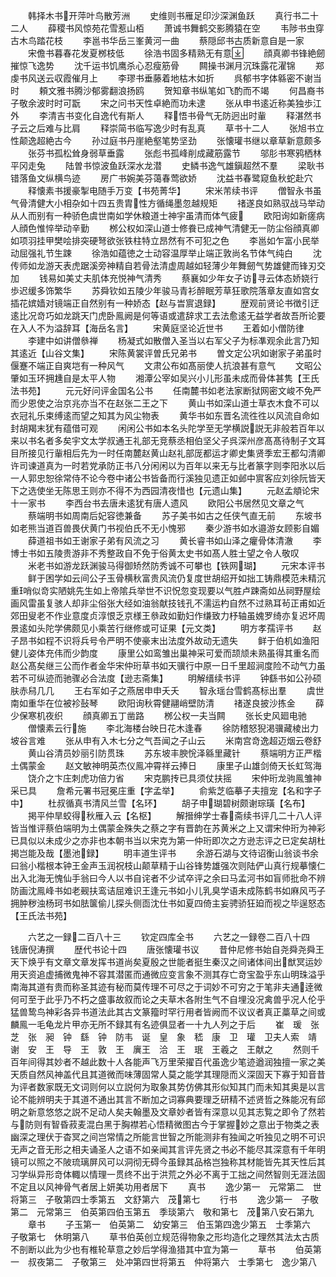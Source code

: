 <!-- { "loadSidebar": true } -->
　　韩择木书开萍叶鸟散芳洲
　　史维则书雁足印沙深渊鱼跃
　　真行书二十二人
　　薛稷书风惊苑花雪惹山栢
　　萧诚书舞鹤交影腾猿在空
　　韦陟书虫穿古木鸟踏花枝
　　李邕书华岳三峯黄河一曲
　　蔡隠邱书古质新意自是一家
　　宋儋书暮春花发夏桞枝低
　　徐浩书固多精熟无有意
　　顔真卿书锋絶劒摧惊飞逸势
　　沈千运书饥鹰杀心忍瘦筋骨
　　闗操书渊月沉珠露花濯锦
　　郑虔书风送云収霞催月上
　　李璆书垂藤着地枯木如折
　　呉郁书字体緜密不谢当时
　　頼文雅书腾沙郁雾翻浪扬鸥
　　贺知章书纵笔如飞酌而不竭
　　何昌裔书子敬余波时时可翫
　　宋之问书天性卓絶而功未逮
　　张从申书逺近称美独歩江外
　　李清吉书变化自逸代有斯人
　　释悟书骨气无防迥出时軰
　　释湛然书子云之后难与比肩
　　释崇简书临写逸少时有乱真
　　草书十二人
　　张旭书立性颠逸超絶古今
　　孙过庭书丹崖絶壑笔势坚劲
　　张懐瓘书继以章草新意颇多
　　张芬书孤松耸身弱草垂露
　　张彪书孤峰削成藏筋露节
　　邬肜书寒鸦栖林平冈走兔
　　陆曽书惊波鱼跃深水龙潜
　　史鳞书逸气雄鎭超然不羣
　　梁耿书错落鱼文纵横鸟迹
　　房广书婉美芬蔼春莺欲娇
　　沈益书春鹭窥鱼秋蛇赴穴
　　释懐素书援豪掣电随手万变【书苑菁华】
　　宋米芾续书评
　　僧智永书虽气骨清健大小相杂如十四五贵胄性方循绳墨忽越规矩
　　禇遂良如熟驭战马举动从人而别有一种骄色虞世南如学休粮道士神宇虽清而体气疲
　　欧阳询如新瘥病人顔色惟悴举动辛勤
　　桞公权如深山道士修飬已成神气清健无一防尘俗顔真卿如项羽挂甲樊哙排突硬弩欲张铁柱特立昂然有不可犯之色
　　李邕如乍富小民举动屈强礼节生踈
　　徐浩如蕴徳之士动容温厚举止端正敦尚名节体气纯白
　　沈传师如龙游天表虎踞溪旁神精自若骨法清虚周越如轻薄少年舞劒气势雄健而锋刃交加
　　钱易如美丈夫肌体充悦神气清秀
　　蔡襄如少年女子访寻云体态娇娆行歩迟缓多饰繁华
　　苏舜钦如五陵少年骏马青衫醉眠芳草狂歌院落章友直如宫女插花嫔嫱对镜端正自然别有一种娇态【赵与旹賔退録】
　　歴观前贤论书徴引迂逺比况竒巧如龙跳天门虎卧鳯阙是何等语或遣辞求工去法愈逺无益学者故吾所论要在入人不为溢辞耳【海岳名言】
　　宋黄庭坚论近世书
　　王着如小僧防律
　　李建中如讲僧叅禅
　　杨凝式如散僧入圣当以右军父子为标凖观余此言乃知其逺近【山谷文集】
　　宋陈黄裳评曽氏兄弟书
　　曽文定公巩如谢家子弟虽时偃蹇不端正自爽垲有一种风气
　　文肃公布如髙丽使人抗浪甚有意气
　　文昭公肇如玉环拥尰自是太平人物
　　湘潭公宰如吴兴小儿形虽未成而骨体甚隽【王氏法书苑】
　　元元好问评金国名公书
　　任南麓书如老法家断狱网密文峻不免严而少恩使之治京兆亦当不在赵张二王之下
　　黄山书如深山道士草衣木食不可以衣冠礼乐束缚逺而望之知其为风尘物表
　　黄华书如东晋名流徃徃以风流自命如封胡羯末犹有蕴借可观
　　闲闲公书如本名头陀学至无学横説説无非般若百年以来以书名者多矣宇文太学叔通王礼部无竞蔡丞相伯坚父子呉深州彦髙髙待制子文耳目所接见行軰相后先为一时任南麓赵黄山赵礼部厐都运才卿史集贤季宏王都勾清卿许司谏道真为一时若党承防正书八分闲闲以为百年以来无与比者篆字则李阳氷以后一人郭忠恕徐常侍不论今卷中诸公书皆备而行溪独见遗正如邺中賔客应刘徐阮皆天下之选使坐无陈思王则亦不得不为西园清夜惜也【元遗山集】
　　元赵孟頫论宋十一家书
　　李西台书去唐未逺犹有唐人遗风
　　欧阳公书居然见文章之气
　　蔡端明书如周南后妃容徳兼备
　　苏子美书如古之任侠气直无前
　　东坡书如老熊当道百兽畏伏黄门书视伯氏不无小愧邪
　　秦少游书如水邉游女顾影自媚
　　薛道祖书如王谢家子弟有风流之习
　　黄长睿书如山泽之癯骨体清澈
　　李博士书如五陵贵游非不秀整政自不免于俗黄太史书如髙人胜士望之令人敬叹
　　米老书如游龙跃渊骏马得御矫然防秀诚不可攀也【铁网瑚】
　　元宋本评书
　　鲜于困学如云间公子玉骨横秋富贵风流仍复度世胡绍开如拙工铸鼎模范未精沉重哨似竒实陋姚先生如上帝隂兵举世不识怳忽变现要以气胜卢踈斋如丛祠野屋绘画风雷虽复骇人却非尘俗张大经如油翁献技钱孔不濡运杓自然不过熟耳茍正甫如近郊田叟老不作业意度贞淳恨乏京様王叅政如勤妇作缣致力杼轴虽媿罗绮亦复迟坏周景逺如头陀学佛颇见小乘苦行继修或可证果【元文类】
　　明方孝孺评书
　　赵子昂书如程不识将兵号令严明不使豪末出法度外故动无遗失
　　鲜于伯机如渔阳健儿姿体充伟而少韵度
　　康里公如鸾雏出巢神采可爱而颉颃未熟虽得其重名而赵公髙矣继三公而作者金华宋仲珩草书如天骥行中原一日千里超涧度险不动气力虽若不可纵迹而驰骤必合法度【逊志斋集】
　　明解缙续书评
　　钟繇书如公孙硕肤赤舄几几
　　王右军如子之燕居申申夭夭
　　智永瑶台雪鹤髙标出羣
　　虞世南如重华在位被袗鼔琴
　　欧阳询秋霄健翮峭壁防清
　　禇遂良披沙拣金
　　薛少保寒机夜织
　　顔真卿五丁凿路
　　桞公权一夫当闗
　　张长史风廻电驰
　　僧懐素云行施
　　李北海楼台映日花木逢春
　　徐防稽怒猊渇骥藏棱出力坡谷言难
　　张从申有入木七分之气吾闻之子山云
　　米南宫竒逸超迈烟云卷舒
　　黄山谷清员妙丽引防贯珠
　　苏东坡丰腴恱泽緜里藏针
　　蔡端明方正严楷土偶蒙金
　　赵文敏神明英杰仪鳯冲霄祥云捧日
　　康里子山雄剑倚天长虹驾海
　　饶介之卞庄刺虎功倍力省
　　宋克鹏抟已具须仗扶摇
　　宋仲珩龙驹鳯雏神采已具
　　詹希元署书冠冕庄重【字孟举】
　　俞紫芝临摹子夫擅宠【名和字子中】
　　杜叔循真书清风兰雪【名环】
　　胡子申瑚碧树颇谢琮璜【名布】
　　掲平仲旱蛟得秋雁入云【名枢】
　　解搢绅学士春斋续书评几二十八人评皆当惟评蔡伯端明为土偶蒙金殊失之蔡之字有晋韵在苏黄米之上又谓宋仲珩为神彩已具似以未成少之亦非也本朝书当以宋克为第一仲珩即次之方逊志评之已定矣胡杜掲岂能及哉【墨池録】
　　明丰道生评书
　　余游石湖与文待诏衡山翁谈书余曰翁小楷根本钟王金声玉润祝枝山颠草精于山谷锋势雄强次则陆俨山真行规摹懐仁出入北海无愧仙手翁曰今人以书自诧者不少试卒评之余曰马孟河书如盲师批命不辨防画沈鳯峰书如老觋扶鸾诘屈难识王逢元书如小儿乳臭学语未成陈鹤书如麻风丐子拥肿秽浊杨珂书如胠箧偷儿探头侧靣沈仕书如夏四倚主妄骋骄狂廹而视之毕逞怒态【王氏法书苑】








　　六艺之一録二百八十三
　　钦定四库全书
　　六艺之一録卷二百八十四　　钱唐倪涛撰
　　歴代书论十四
　　唐张懐瓘书议
　　昔仲尼修书始自尧舜尧舜王天下焕乎有文章文章发挥书道尚矣夏殷之世能者挺生秦汉之间诸体间出猷冥运妙用天资追虚捕微鬼神不容其潜匿而通微应变言象不测其存亡竒宝盈乎东山明珠溢乎南海其道有贵而称圣其迹有秘而莫传理不可尽之于词妙不可穷之于笔非夫通逹微何可至于此乎乃不朽之盛事故叙而论之夫草木各附生气不自埋没况禽兽乎况人伦乎猛兽鸷鸟神彩各异书道法此其古文篆籀时罕行用者皆阙而不议议者真正藁草之间或麟鳯一毛龟龙片甲亦无所不録其有名迹俱显者一十九人列之于后
　　崔　瑗　张　芝　张　昶　钟　繇　钟　防韦　诞　皇　象　嵇　康　卫　瓘　卫夫人索　靖　谢　安　王　导　王　敦　王　廙王　洽　王　珉　王羲之　王献之
　　然则千百年间得其妙者不越此数十人各能声飞万里荣擢百代虽逸少笔迹遒润独擅一家之美天质自然风神盖代且其道微而味薄固常人莫之能学其理隠而义深固天下寡于知音昔为评者数家既无文词则何以立説何为取象其势仿佛其形似知其门而未知其奥是以言论不能辨明夫于其道不通出其言不断加之词寡典要理乏研精不述贤哲之殊能况有邱明之新意悠悠之説不足动人矣夫翰墨及文章妙者皆有深意以见其志覧之即令了然若与防则有智昏菽麦混白黑于胸襟若心悟精微图古今于掌握妙之意出于物类之表幽深之理伏于杳冥之间岂常情之所能言世智之所能测非有独闻之听独见之明不可识无声之音无形之相夫诵圣人之语不如亲闻其言评先贤之书必不能尽其深意有千年明镜可以照之不陂琉璃屏风可以洞彻无碍今虽録其品格岂独称其材能皆先其天性后其习学纵异形竒体輙以情理一贯终不出于洪荒之外必不离于工拙之间然智则无涯法固不定且以风神骨气者居上妍美功用者居下
　　真书
　　逸少第一　元常第二　世将第三　子敬第四士季第五　文舒第六　茂第七
　　行书
　　逸少第一　子敬第二　元常第三　伯英第四伯玉第五　季琰第六　敬和第七　茂第八安石第九
　　章书
　　子玉第一　伯英第二　幼安第三　伯玉第四逸少第五　士季第六　子敬第七　休明第八
　　草书伯英创立规范得物象之形均造化之理然其法太古质不剖断以此为少也有椎轮草意之妙后学得渔猎其中宜为第一
　　草书
　　伯英第一　叔夜第二　子敬第三　处冲第四世将第五　仲将第六　士季第七　逸少第八
